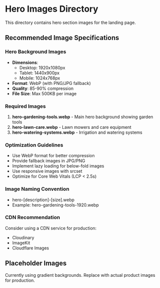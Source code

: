 # Hero Images Directory

This directory contains hero section images for the landing page.

## Recommended Image Specifications

### Hero Background Images
- **Dimensions**: 
  - Desktop: 1920x1080px
  - Tablet: 1440x900px
  - Mobile: 1024x768px
- **Format**: WebP (with PNG/JPG fallback)
- **Quality**: 85-90% compression
- **File Size**: Max 500KB per image

### Required Images
1. **hero-gardening-tools.webp** - Main hero background showing garden tools
2. **hero-lawn-care.webp** - Lawn mowers and care equipment
3. **hero-watering-systems.webp** - Irrigation and watering systems

### Optimization Guidelines
- Use WebP format for better compression
- Provide fallback images in JPG/PNG
- Implement lazy loading for below-fold images
- Use responsive images with srcset
- Optimize for Core Web Vitals (LCP < 2.5s)

### Image Naming Convention
- hero-[description]-[size].webp
- Example: hero-gardening-tools-1920.webp

### CDN Recommendation
Consider using a CDN service for production:
- Cloudinary
- ImageKit
- Cloudflare Images

## Placeholder Images
Currently using gradient backgrounds. Replace with actual product images for production.